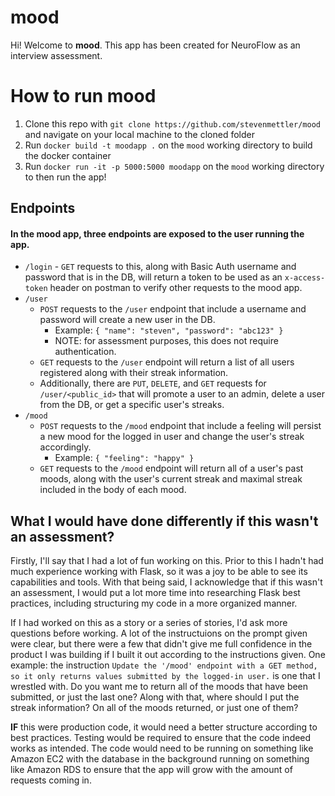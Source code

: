 # mood

Hi! Welcome to **mood**. This app has been created for NeuroFlow as an interview assessment.


# How to run mood

1. Clone this repo with `git clone https://github.com/stevenmettler/mood` and navigate on your local machine to the cloned folder
2. Run `docker build -t moodapp .` on the `mood` working directory to build the docker container
3. Run `docker run -it -p 5000:5000 moodapp` on the `mood` working directory to then run the app!

## Endpoints
#### In the mood app, three endpoints are exposed to the user running the app.
- `/login`
		- `GET` requests to this, along with Basic Auth username and password that is in the DB, will return a token to be used as an `x-access-token` header on postman to verify other requests to the mood app.
- `/user`
	- `POST` requests to the `/user` endpoint that include a username and password will create a new user in the DB.
		- Example: `{ "name": "steven", "password": "abc123" }`
		- NOTE: for assessment purposes, this does not require authentication.
	- `GET` requests to the `/user` endpoint will return a list of all users registered along with their streak information.
	- Additionally, there are `PUT`, `DELETE`, and `GET` requests for `/user/<public_id>` that will promote a user to an admin, delete a user from the DB, or get a specific user's streaks.
-  `/mood`
	- `POST` requests to the `/mood` endpoint that include a feeling will persist a new mood for the logged in user and change the user's streak accordingly.
		- Example: `{ "feeling": "happy" }`
	- `GET` requests to the `/mood` endpoint will return all of a user's past moods, along with the user's current streak and maximal streak included in the body of each mood.
	



## What I would have done differently if this wasn't an assessment?

Firstly, I'll say that I had a lot of fun working on this. Prior to this I hadn't had much experience working with Flask, so it was a joy to be able to see its capabilities and tools. With that being said, I acknowledge that if this wasn't an assessment, I would put a lot more time into researching Flask best practices, including structuring my code in a more organized manner.

If I had worked on this as a story or a series of stories, I'd ask more questions before working. A lot of the instructuions on the prompt given were clear, but there were a few that didn't give me full confidence in the product I was building if I built it out according to the instructions given. One example: the instruction `Update the '/mood' endpoint with a GET method, so it only returns values submitted by the logged-in user.` is one that I wrestled with. Do you want me to return all of the moods that have been submitted, or just the last one? Along with that, where should I put the streak information? On all of the moods returned, or just one of them?

**IF** this were production code, it would need a better structure according to best practices. Testing would be required to ensure that the code indeed works as intended. The code would need to be running on something like Amazon EC2 with the database in the background running on something like Amazon RDS to ensure that the app will grow with the amount of requests coming in.